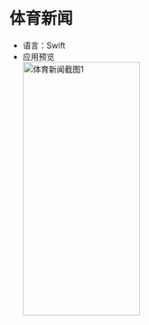 # 体育新闻

+ 语言：Swift
+ 应用预览
  <br/><img src="https://github.com/cnwutianhao/ios/assets/13990136/b9f66948-b1c3-41ad-bd47-f2a5dc79ab99" alt="体育新闻截图1" width="207" height="448">
